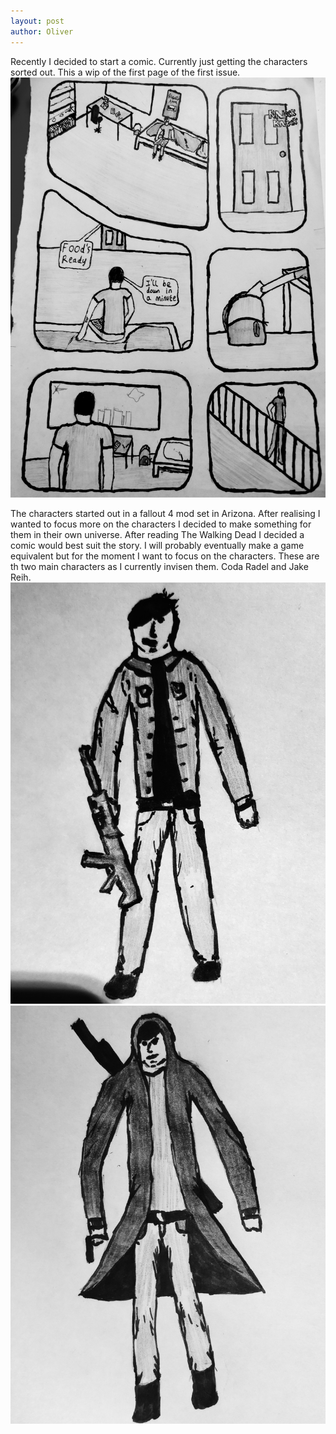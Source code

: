 ```yaml
---
layout: post
author: Oliver
---
```

Recently I decided to start a comic.
Currently just getting the characters sorted out. This a wip of the first page of the first issue. 
![Wip of first issue](/images/comic/Issue1Page1WIP__01.jpg)

The characters started out in a fallout 4 mod set in Arizona. After realising I wanted to focus more on the characters I decided to make something for them in their own universe. After reading The Walking Dead I decided a comic would best suit the story. I will probably eventually make a game equivalent but for the moment I want to focus on the characters.
These are th two main characters as I currently invisen them. 
Coda Radel and Jake Reih.
![Wip of Coda Radel](/images/comic/CodaRadel__01.jpg) ![Wip of Jake Reih](/images/comic/JakeReih__01.jpg)
